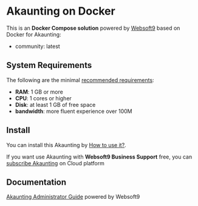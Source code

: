 # Akaunting on Docker  

This is an **Docker Compose solution** powered by [Websoft9](https://www.websoft9.com) based on Docker for Akaunting:


 - community:  latest


## System Requirements

The following are the minimal [recommended requirements](https://github.com/akaunting/docker):

* **RAM**: 1 GB or more
* **CPU**: 1 cores or higher
* **Disk**: at least 1 GB of free space
* **bandwidth**: more fluent experience over 100M  

## Install

You can install this Akaunting by [How to use it?](https://github.com/Websoft9/docker-library#how-to-use-it).   

If you want use Akaunting with **Websoft9 Business Support** free, you can [subscribe Akaunting](https://www.websoft9.com/apps) on Cloud platform

## Documentation

[Akaunting Administrator Guide](https://support.websoft9.com/docs/akaunting) powered by Websoft9